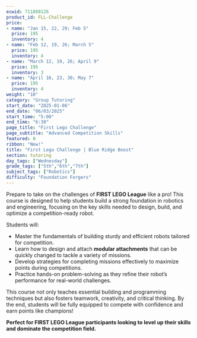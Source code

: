 ```yaml
---
ecwid: 711888126
product_id: FLL-Challenge
price:
- name: "Jan 15, 22, 29; Feb 5"
  price: 195
  inventory: 4
- name: "Feb 12, 19, 26; March 5"
  price: 195
  inventory: 4
- name: "March 12, 19, 26; April 9"
  price: 195
  inventory: 3
- name: "April 16, 23, 30; May 7"
  price: 195
  inventory: 4
weight: "10"
category: "Group Tutoring"
start_date: "2025-01-06"
end_date: "06/03/2025"
start_time: "5:00"
end_time: "6:30"
page_title: "First Lego Challenge"
page_subtitle: "Advanced Competition Skills"
featured: 0
ribbon: "New!"
title: "First Lego Challenge | Blue Ridge Boost"
section: tutoring
day_tags: ["Wednesday"]
grade_tags: ["5th","6th","7th"]
subject_tags: ["Robotics"]
difficulty: "Foundation Forgers"
---
```

<p>Prepare to take on the challenges of <strong>FIRST LEGO League</strong> like a pro! This course is designed to help students build a strong foundation in robotics and engineering, focusing on the key skills needed to design, build, and optimize a competition-ready robot.</p><p>Students will:</p><ul> <li>Master the fundamentals of building sturdy and efficient robots tailored for competition.</li> <li>Learn how to design and attach <strong>modular attachments</strong> that can be quickly changed to tackle a variety of missions.</li> <li>Develop strategies for completing missions effectively to maximize points during competitions.</li> <li>Practice hands-on problem-solving as they refine their robot’s performance for real-world challenges.</li> </ul><p>This course not only teaches essential building and programming techniques but also fosters teamwork, creativity, and critical thinking. By the end, students will be fully equipped to compete with confidence and earn points like champions!</p><p><strong>Perfect for FIRST LEGO League participants looking to level up their skills and dominate the competition field.</strong></p>
